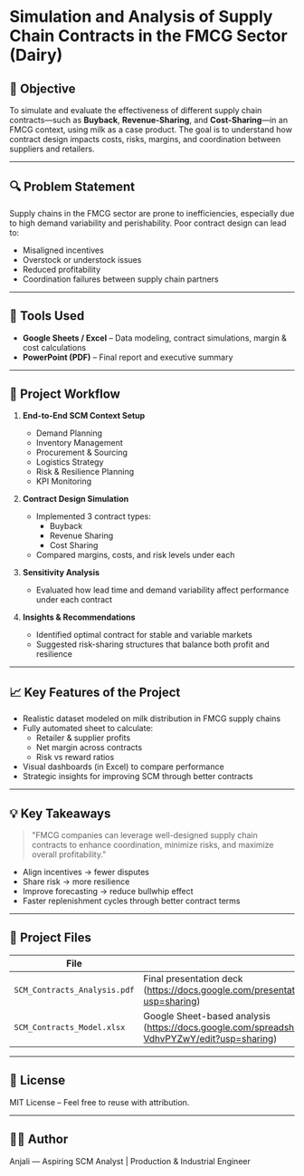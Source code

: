 # Simulation and Analysis of Supply Chain Contracts in the FMCG Sector (Dairy)

## 📌 Objective
To simulate and evaluate the effectiveness of different supply chain contracts—such as **Buyback**, **Revenue-Sharing**, and **Cost-Sharing**—in an FMCG context, using milk as a case product. The goal is to understand how contract design impacts costs, risks, margins, and coordination between suppliers and retailers.

---

## 🔍 Problem Statement
Supply chains in the FMCG sector are prone to inefficiencies, especially due to high demand variability and perishability. Poor contract design can lead to:
- Misaligned incentives
- Overstock or understock issues
- Reduced profitability
- Coordination failures between supply chain partners

---

## 🔧 Tools Used
- **Google Sheets / Excel** – Data modeling, contract simulations, margin & cost calculations
- **PowerPoint (PDF)** – Final report and executive summary

---

## 🔁 Project Workflow

1. **End-to-End SCM Context Setup**  
   - Demand Planning  
   - Inventory Management  
   - Procurement & Sourcing  
   - Logistics Strategy  
   - Risk & Resilience Planning  
   - KPI Monitoring  

2. **Contract Design Simulation**  
   - Implemented 3 contract types:
     - Buyback
     - Revenue Sharing
     - Cost Sharing
   - Compared margins, costs, and risk levels under each

3. **Sensitivity Analysis**  
   - Evaluated how lead time and demand variability affect performance under each contract

4. **Insights & Recommendations**  
   - Identified optimal contract for stable and variable markets  
   - Suggested risk-sharing structures that balance both profit and resilience

---

## 📈 Key Features of the Project
- Realistic dataset modeled on milk distribution in FMCG supply chains  
- Fully automated sheet to calculate:
  - Retailer & supplier profits
  - Net margin across contracts
  - Risk vs reward ratios  
- Visual dashboards (in Excel) to compare performance
- Strategic insights for improving SCM through better contracts

---

## 💡 Key Takeaways

> "FMCG companies can leverage well-designed supply chain contracts to enhance coordination, minimize risks, and maximize overall profitability."

- Align incentives → fewer disputes  
- Share risk → more resilience  
- Improve forecasting → reduce bullwhip effect  
- Faster replenishment cycles through better contract terms

---

## 📁 Project Files

| File | Description |
|------|-------------|
| `SCM_Contracts_Analysis.pdf` | Final presentation deck (https://docs.google.com/presentation/d/1GwU9l5t5FNOIwTAHD0ykT1KvfgunOVFzCatSt8mCnaA/edit?usp=sharing)|
| `SCM_Contracts_Model.xlsx` | Google Sheet-based analysis (https://docs.google.com/spreadsheets/d/1eobE7xVc1MCkicMm7RGdEnXxFdUsm9oAd-VdhvPYZwY/edit?usp=sharing)|

---

## 🔐 License
MIT License – Feel free to reuse with attribution.

---

## 🙋‍♀️ Author
Anjali — Aspiring SCM Analyst | Production & Industrial Engineer  

